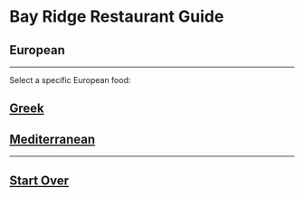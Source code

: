 # Bay Ridge Restaurant Guide
## European
---
Select a specific European food:
## [Greek](greek.md)
## [Mediterranean](mediterranean.md)
---
## [Start Over](../home.md)